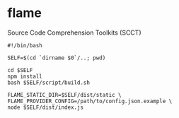 # flame
Source Code Comprehension Toolkits (SCCT)

```
#!/bin/bash

SELF=$(cd `dirname $0`/..; pwd)

cd $SELF
npm install
bash $SELF/script/build.sh

FLAME_STATIC_DIR=$SELF/dist/static \
FLAME_PROVIDER_CONFIG=/path/to/config.json.example \
node $SELF/dist/index.js
```
